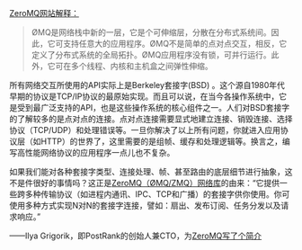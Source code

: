 [ZeroMQ网站解释：](http://www.zeromq.org/)

> ØMQ是网络栈中新的一层，它是个可伸缩层，分散在分布式系统间。因此，它可支持任意大的应用程序。ØMQ不是简单的点对点交互，相反，它定义了分布式系统的全局拓扑。ØMQ应用程序没有锁，可并行运行。此外，它可在多个线程、内核和主机盒之间弹性伸缩。



所有网络交互所使用的API实际上是Berkeley套接字\(BSD\) 。这个源自1980年代早期的协议是TCP/IP协议的最原始实现。而且可以说，在当今各操作系统中，它是受到最广泛支持的API，也是这些操作系统的核心组件之一。人们对BSD套接字的了解较多的是点对点的连接。点对点连接需要显式地建立连接、销毁连接、选择协议（TCP/UDP）和处理错误等。一旦你解决了以上所有问题，你就进入应用协议层（如HTTP）的世界了，这里需要的是组帧、缓存和处理逻辑等。换言之，编写高性能网络协议的应用程序一点儿也不复杂。

如果我们能对各种套接字类型、连接处理、帧、甚至路由的底层细节进行抽象，这不是件很好的事情吗？这正是[ZeroMQ（ØMQ/ZMQ）网络库](http://www.zeromq.org/)的由来：“它提供一些跨多种传输协议（如进程内通讯、IPC、TCP和广播）的套接字供你使用。你可使用多种方式实现N对N的套接字连接，譬如：扇出、发布订阅、任务分发以及请求响应。”

——Ilya Grigorik，即PostRank的创始人兼CTO，为[ZeroMQ写了个简介](http://www.igvita.com/2010/09/03/zeromq-modern-fast-networking-stack/)

